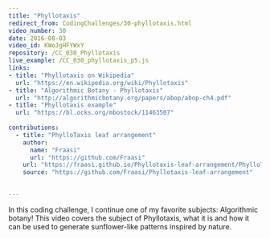 ```yaml
---
title: "Phyllotaxis"
redirect_from: CodingChallenges/30-phyllotaxis.html
video_number: 30
date: 2016-08-03
video_id: KWoJgHFYWxY
repository: /CC_030_Phyllotaxis
live_example: /CC_030_phyllotaxis_p5.js
links:
- title: "Phyllotaxis on Wikipedia"  
  url: "https://en.wikipedia.org/wiki/Phyllotaxis"
- title: "Algorithmic Botany - Phyllotaxis"  
  url: "http://algorithmicbotany.org/papers/abop/abop-ch4.pdf"
- title: "Phyllotaxis example"  
  url: "https://bl.ocks.org/mbostock/11463507"
  
contributions:
  - title: "PhylloTaxis leaf arrangement"
    author:
      name: "Fraasi"
      url: "https://github.com/Fraasi"
    url: "https://fraasi.github.io/Phyllotaxis-leaf-arrangement/PhylloTaxis.html"
    source: "https://github.com/Fraasi/Phyllotaxis-leaf-arrangement"

  
---
```


In this coding challenge, I continue one of my favorite subjects: Algorithmic botany! This video covers the subject of Phyllotaxis, what it is and how it can be used to generate sunflower-like patterns inspired by nature.

